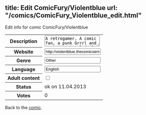 title: Edit ComicFury/Violentblue
url: "/comics/ComicFury_Violentblue_edit.html"
---
Edit info for comic ComicFury/Violentblue

<form name="comic" action="http://gaepostmail.appengine.com/comic" name="post">
<table class="comicinfo">
<tr>
<th>Description</th><td><textarea name="description">A retrogamer, A comic fan, a punk Grrrl and a mean squirrel deal with life, pop culture, God and each other.</textarea></td>
</tr>
<tr>
<th>Website</th><td><input type="text" name="url" value="http://violentblue.thecomicseries.com/"/></td>
</tr>
<tr>
<th>Genre</th><td><input type="text" name="genre" value="Other"/></td>
</tr>
<tr>
<th>Language</th><td><input type="text" name="language" value="English"/></td>
</tr>
<tr>
<th>Adult content</th><td><input type="checkbox" name="adult" value="adult" /></td>
</tr>
<tr>
<th>Status</th><td>ok on 11.04.2013</td>
</tr>
<tr>
<th>Votes</th><td>0</div></td>
</tr>
</table>
</form>

Back to the [comic](/comics/ComicFury_Violentblue.html).
